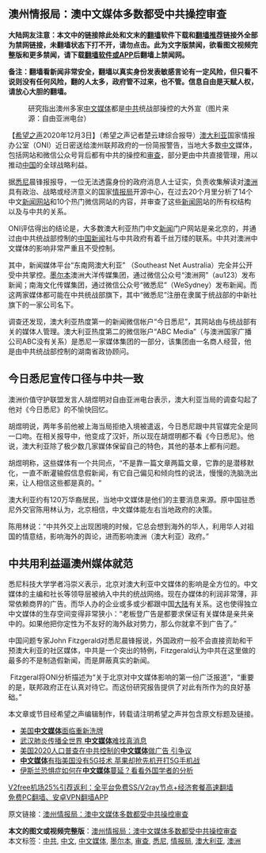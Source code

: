 <h2>澳州情报局：澳中文媒体多数都受中共操控审查</h2> <p class="notice"><b>大陆网友注意：本文中的链接除此处和文末的<a href="https://github.com/bannedbook/fanqiang" >翻墙</a>软件下载和<a href="https://github.com/killgcd/justmysocks/blob/master/README.md">翻墙推荐</a>链接外全部为禁网链接，未翻墙状态下打不开，请勿点击。此为文字版禁闻，欲看图文视频完整版和更多禁闻，请下载<a href="https://github.com/bannedbook/fanqiang">翻墙软件或APP</a>后翻墙上禁闻网。</p><p>备注：翻墙看新闻非常安全，翻墙以真实身份发表敏感言论有一定风险，但只看不说则没有任何风险，翻的人太多，政府管不过来，也不管。信息自由是天赋人权，请放心大胆的翻墙。</b></p>  <div class="entry"> <figure><figcaption>研究指出澳州多家<a href="https://www.bannedbook.org/bnews/tag/%e4%b8%ad%e6%96%87%e5%aa%92%e4%bd%93/" class="st_tag internal_tag" rel="tag" title="标签 中文媒体 下的日志">中文媒体</a>都是<a href="https://www.bannedbook.org/bnews/tag/%e4%b8%ad%e5%85%b1/" class="st_tag internal_tag" rel="tag" title="标签 中共 下的日志">中共</a>统战部操控的大外宣（图片来源：自由亚洲电台）</figcaption></figure> <p>【<span class='wp_keywordlink_affiliate'><a href="https://www.soundofhope.org" title="希望之声" target="_blank">希望之声</a></span>2020年12月3日】（希望之声记者楚云珒综合报导）<a href="https://www.bannedbook.org/bnews/tag/%e6%be%b3%e5%a4%a7%e5%88%a9%e4%ba%9a/" class="st_tag internal_tag" rel="tag" title="标签 澳大利亚 下的日志">澳大利亚</a>国家情报办公室（ONI）近日密送给澳州联邦政府的一份简报警告，当地大多数<a href="https://www.bannedbook.org/bnews/tag/%e4%b8%ad%e6%96%87/" class="st_tag internal_tag" rel="tag" title="标签 中文 下的日志">中文</a>媒体，包括网站和微信公众号背后都有中共的操控和<a href="https://www.bannedbook.org/bnews/tag/%E5%AE%A1%E6%9F%A5/" class="st_tag internal_tag" rel="tag" title="标签 审查 下的日志">审查</a>，部分更由中共直接管理，用以推动<span class='wp_keywordlink_affiliate'><a href="https://www.bannedbook.org/" title="中国" target="_blank">中国</a></span>的全球战略利益。</p> <p>据<a href="https://www.bannedbook.org/bnews/tag/%e6%82%89%e5%b0%bc/" class="st_tag internal_tag" rel="tag" title="标签 悉尼 下的日志">悉尼</a>晨锋报报导，一位无法透露身份的政府消息人士证实，负责收集解读对<a href="https://www.bannedbook.org/bnews/tag/%e6%be%b3%e6%b4%b2/" class="st_tag internal_tag" rel="tag" title="标签 澳洲 下的日志">澳洲</a>具有政治、战略或经济意义的国家<a href="https://www.bannedbook.org/bnews/tag/%E6%83%85%E6%8A%A5%E5%B1%80/" class="st_tag internal_tag" rel="tag" title="标签 情报局 下的日志">情报局</a>开源中心，在过去20个月里分析了14个中文<span class='wp_keywordlink_affiliate'><a href="https://www.bannedbook.org/" title="新闻网站">新闻网站</a></span>和10个热门微信网站的内容，并审查了这些<span class='wp_keywordlink_affiliate'><a href="https://www.bannedbook.org/" title="新闻网">新闻网</a></span>站的所有权结构以及与中共的关系。</p> <p>ONI评估得出的结论是，大多数澳大利亚热门中文<span class='wp_keywordlink_affiliate'><a href="https://www.bannedbook.org/" title="新闻">新闻</a></span>门户网站是亲北京的，并通过由中共统战部控制的<span class='wp_keywordlink_affiliate'><a href="https://www.bannedbook.org/bnews/cnnews/" title="中国新闻">中国新闻</a></span>社与中共政府有着千丝万缕的联系。中共对澳洲中文媒体的影响非常严重且不受控制。</p>  <p>其中，新闻媒体平台“东南网澳大利亚” （Southeast Net Australia）完全并公开受中共掌控。<a href="https://www.bannedbook.org/bnews/tag/%e5%a2%a8%e5%b0%94%e6%9c%ac/" class="st_tag internal_tag" rel="tag" title="标签 墨尔本 下的日志">墨尔本</a>澳洲大洋传媒集团，通过微信公众号“澳洲网”（au123）发布新闻；南海文化传媒集团，通过微信公众号“微悉尼”（WeSydney）发布新闻。而这两家媒体都可能在中共统战部旗下，其中“微悉尼”注册在隶属于统战部的中新社旗下的一家公司名下。</p> <p>调查还发现，澳大利亚热度第一的新闻微信帐户“今日悉尼”，其网站由与统战部有关的媒体人管理。澳大利亚热度第二的微信账户“ABC Media”（与澳洲国家广播公司ABC没有关系）是悉尼一家媒体集团的一部分，该集团由一名商人经营，他是由中共统战部控制的湖南省政协顾问。</p> <h2>今日悉尼宣传口径与中共一致</h2> <p>澳洲价值守护联盟发言人胡煜明对自由亚洲电台表示，澳大利亚当局的调查勾起了他对《今日悉尼》的不愉快回忆。</p>  <p>胡煜明说，两年多前他被上海当局拒绝入境被遣返，今日悉尼跟中共官媒完全是同一口吻。在相关报导中，他变成了汉奸，所以现在胡煜明都不看《今日悉尼》。他说，澳大利亚除了极少数几家媒体保留自己的特色，其他的基本上都有问题。</p> <p>胡煜明称，这些媒体有一个共同点，“不是靠一篇文章两篇文章，它靠的是潜移默化，一直不断灌输假信息假新闻，有它自己偏见和倾向性的说法，慢慢的洗脑洗出来，让人相信这些都是真的。“</p> <p>澳大利亚约有120万华裔居民，当地中文媒体是他们的主要消息来源。原中国驻悉尼外交官陈用林认为，北京相信，中文媒体能左右当地政府的决策。</p>  <p>陈用林说：“中共外交上出现困境的时候，它总会想到海外的华人，利用华人对祖国的情意结，影响海外的舆论，进而影响澳洲（澳大利亚）政府。”</p> <h2>中共用利益逼澳州媒体就范</h2> <p>悉尼科技大学学者冯崇义表示，北京对澳大利亚中文媒体的影响是全方位的。中文媒体的主编和社长等领导层被纳入中共的统战网络。现在办媒体的利润非常薄，非常依赖商界的广告。而华人办的企业或多或少都跟中国<span class='wp_keywordlink_affiliate'><a href="https://www.bannedbook.org/" title="大陆" target="_blank">大陆</a></span>有关系。这也使得独立中文媒体的生存空间变得非常狭小：“老板登广告是都要求保证有关媒体是亲共亲中的。如果他把你定性为不友好的海外敌对势力，那么你就拿不到广告了。”</p> <p>中国问题专家John Fitzgerald对悉尼晨锋报说，外国政府一般不会直接资助和干预澳大利亚的社区媒体，中共是一个突出的特例，Fitzgerald认为中共在这里做的最多的不是制造假新闻，而是屏蔽真实的新闻。</p>  <p> Fitzgeral将ONI分析描述为“关于北京对中文媒体影响的第一份广泛报道”，“重要的是，联邦政府正在认真对待它。而这份研究报告提供了对此有所作为的良好基础。”</p> <p>本文章或节目经希望之声编辑制作，转载请注明希望之声并包含原文标题及链接。</p> <ul class='op-related-articles' title='相关阅读'> <li><a href='https://www.bannedbook.org/bnews/ssgc/20200625/1350023.html' target='_blank'>美国<b>中文媒体</b>面临重新洗牌</a></li> <li><a href='https://www.bannedbook.org/bnews/comments/20200315/1294072.html' target='_blank'>武汉肺炎传播全世界 <b>中文媒体</b>难找真消息</a></li> <li><a href='https://www.bannedbook.org/bnews/worldnews/usa/20200229/1285488.html' target='_blank'>美国2020人口普查在中共控制的<b>中文媒体</b>做广告 引争议</a></li> <li><a href='https://www.bannedbook.org/bnews/topimagenews/20191031/1215460.html' target='_blank'><b>中文媒体</b>有指美国没有5G技术 苹果却抢先机开打5G手机战</a></li> <li><a href='https://www.bannedbook.org/bnews/baitai/20190324/1102358.html' target='_blank'>伊斯兰恐惧症如何在<b>中文媒体</b>蔓延&#65311;看看外国学者的分析</a></li> </ul> <p class="texttj"> <a href="https://github.com/bannedbook/fanqiang/wiki/V2ray%E6%9C%BA%E5%9C%BA" target="_blank">V2free机场25%引荐返利：全平台免费SS/V2ray节点+经济套餐高速翻墙</a><br/> <a href="https://github.com/bannedbook/fanqiang/wiki/%E7%A6%81%E9%97%BB%E7%BD%91%E5%AE%89%E5%8D%93%E7%BF%BB%E5%A2%99%E6%96%B0%E9%97%BBAPP" target="_blank">免费PC翻墙、安卓VPN翻墙APP</a></p><p>原文链接：<a class="src_link"  href="https://www.soundofhope.org/post/449677" target="_blank">澳州情报局：澳中文媒体多数都受中共操控审查</a></p><a name='sharetosocial'></a>       <div><b>本文的图文或视频完整版</b>：<a href='https://www.bannedbook.org/bnews/comments/20201203/1441526.html'>澳州情报局：澳中文媒体多数都受中共操控审查</a></div>  </div><!--END ENTRY--> <div class="postfooter"> <div>本文标签：<a href="https://www.bannedbook.org/bnews/tag/%e4%b8%ad%e5%85%b1/" rel="tag">中共</a>, <a href="https://www.bannedbook.org/bnews/tag/%e4%b8%ad%e6%96%87/" rel="tag">中文</a>, <a href="https://www.bannedbook.org/bnews/tag/%e4%b8%ad%e6%96%87%e5%aa%92%e4%bd%93/" rel="tag">中文媒体</a>, <a href="https://www.bannedbook.org/bnews/tag/%e5%a2%a8%e5%b0%94%e6%9c%ac/" rel="tag">墨尔本</a>, <a href="https://www.bannedbook.org/bnews/tag/%E5%AE%A1%E6%9F%A5/" rel="tag">审查</a>, <a href="https://www.bannedbook.org/bnews/tag/%e6%82%89%e5%b0%bc/" rel="tag">悉尼</a>, <a href="https://www.bannedbook.org/bnews/tag/%E6%83%85%E6%8A%A5%E5%B1%80/" rel="tag">情报局</a>, <a href="https://www.bannedbook.org/bnews/tag/%e6%be%b3%e5%a4%a7%e5%88%a9%e4%ba%9a/" rel="tag">澳大利亚</a>, <a href="https://www.bannedbook.org/bnews/tag/%e6%be%b3%e6%b4%b2/" rel="tag">澳洲</a></div>  </div><!--END POSTFOOTER--> 